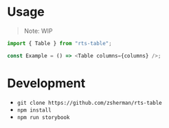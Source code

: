 # Usage

> Note: WIP

```js
import { Table } from "rts-table";

const Example = () => <Table columns={columns} />;
```

# Development

- `git clone https://github.com/zsherman/rts-table`
- `npm install`
- `npm run storybook`
